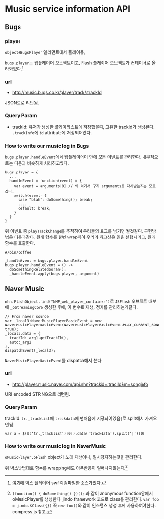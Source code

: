 # Music service information API


## Bugs
### [player](http://www.bugs.co.kr/swf/BugsNewPlayer.swf?version=201301010350)

`object#BugsPlayer` 엘리먼트에서 플레이중,

`bugs.player`는 웹플레이어 오브젝트이고, Flash 플레이어 오브젝트가 컨테이너로 올라와있다.[^1]

### url 

 - http://music.bugs.co.kr/player/track/:trackId

JSON으로 리턴됨.

### Query Param

  - trackId: 유저가 생성한 플레이리스트에 저장했을때, 고유한 trackId가 생성된다. `.trackInfo`에 `id` attribute에 저장되어있다.

### How to write our music log in Bugs

`bugs.player.handleEvent`에서 웹플레이어이 안에 모든 이벤트를 관리한다. 내부적으로는 다음과 비슷하게 처리하고있다.

    bugs.player = {
      ...
      handleEvent = function(event) = {
        var event = arguments[0] // 왜 여기서 구지 arguments로 다시받는지는 모르겠다.
        switch(event) {
          case "blah": doSomething(); break;
          ....
          default: break;
        }
      }
    }

위 이벤트 중 `playTrackChange`를 추적하여 우리들의 로그를 남기면 될것같다. 구현방법은 다음과같다. 원래 함수를 한번 wrap하여 우리가 하고싶은 일을 실행시키고, 원래 함수를 호출한다.

    #/bin/coffee

    _handleEvent = bugs.player.handleEvent
    bugs.player.handleEvent = () ->
      doSomethingRelatedSoran();
      _handleEvent.apply(bugs.player, argument)

  
## Naver Music

`nhn.FlashObject.find("NMP_web_player_container")`로 `JSFlash` 오브젝트 내부에 `_oStreamingCore` 생성한 후에, 이 변수로 재생, 정지를 관리하는거같다.

    // From naver source
    var _local3:NaverMusicPlayerBasicEvent = new NaverMusicPlayerBasicEvent(NaverMusicPlayerBasicEvent.PLAY_CURRENT_SONG, true);
    _local3.data = {
      trackId:_arg1.getTrackID(),
      auto:_arg2
    };
    dispatchEvent(_local3);

`NaverMusicPlayerBasicEvent`를 dispatch해서 쓴다.
### url

 - http://player.music.naver.com/api.nhn?trackid=:traciId&m=songinfo
 
URI encoded STRING으로 리턴됨.

### Query Param

trackId: `tr._tracklist`에 `trackdata`에 맨처음에 저장되어있음`|`로 split해서 가져오면됨  

    var a = $($('tr._tracklist')[0]).data('trackdata').split('|')[0]

### How to write our music log in NaverMusic

`oMusicPlayer.oFlash` object가 노래 재생이나, 일시정지하는것을 관리한다.

위 벅스방법대로 함수를 wrapping해도 아무반응이 일어나지않는다.[^2]

[^1]: [여기](./bugs.source.txt)에 벅스 플레이어 swf 디컴파일한 소스가있다.


[^2]: `(function() { doSomething() })();` 과 같이 anonymous function안에서 oMusicPlayer를 생성한다. jindo framework 코드로 class를 관리한다. `var foo = jindo.$Class({})` 꼭 `new foo()`와 같이 인스턴스 생성 후에 사용하여야한다. compress.js 참고.
    
